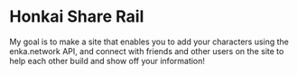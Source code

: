 # Honkai Share Rail

My goal is to make a site that enables you to add your characters using the enka.network API, and connect with friends and other users on the site to help each other build and show off your information!
